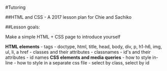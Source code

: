 #Tutoring

##HTML and CSS - A 2017 lesson plan for Chie and Sachiko

##Lesson goals:

Make a simple HTML + CSS page to introduce yourself

**HTML elements**
     - tags
          - doctype, html, title, head, body, div, p, h1-h6, img, ul, li, a href
     - classes and their attributes
          - classnames
     - id's and their attributes
          - id names
**CSS elements and media queries**
     - how to style in-line
     - how to style in a separate css file
     - select by class, select by id
